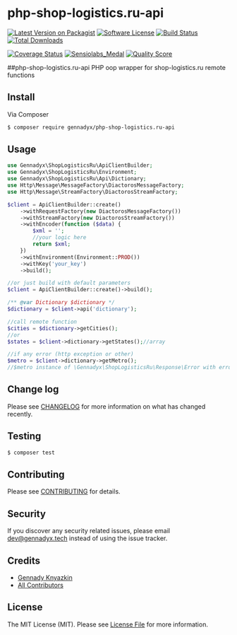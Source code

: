 # php-shop-logistics.ru-api

[![Latest Version on Packagist][ico-version]][link-packagist]
[![Software License][ico-license]](LICENSE)
[![Build Status][ico-travis]][link-travis]
[![Total Downloads][ico-downloads]][link-downloads]

[![Coverage Status][ico-coverage]][link-coverage]
[![Sensiolabs_Medal][ico-code-quality-sensio]][link-code-quality-sensio]
[![Quality Score][ico-code-quality-scrutinizer]][link-code-quality-scrutinizer]

##php-shop-logistics.ru-api
PHP oop wrapper for shop-logistics.ru remote functions 

## Install

Via Composer

``` bash
$ composer require gennadyx/php-shop-logistics.ru-api
```

## Usage

``` php
use Gennadyx\ShopLogisticsRu\ApiClientBuilder;
use Gennadyx\ShopLogisticsRu\Environment;
use Gennadyx\ShopLogisticsRu\Api\Dictionary;
use Http\Message\MessageFactory\DiactorosMessageFactory;
use Http\Message\StreamFactory\DiactorosStreamFactory;

$client = ApiClientBuilder::create()
    ->withRequestFactory(new DiactorosMessageFactory())
    ->withStreamFactory(new DiactorosStreamFactory())
    ->withEncoder(function ($data) {
        $xml = '';
        //your logic here
        return $xml;
    })
    ->withEnvironment(Environment::PROD())
    ->withKey('your_key')
    ->build();

//or just build with default parameters
$client = ApiClientBuilder::create()->build();

/** @var Dictionary $dictionary */
$dictionary = $client->api('dictionary');

//call remote function
$cities = $dictionary->getCities();
//or
$states = $client->dictionary->getStates();//array

//if any error (http exception or other)
$metro = $client->dictionary->getMetro();
//$metro instance of \Gennadyx\ShopLogisticsRu\Response\Error with error code
```

## Change log

Please see [CHANGELOG](CHANGELOG.md) for more information on what has changed recently.

## Testing

``` bash
$ composer test
```

## Contributing

Please see [CONTRIBUTING](CONTRIBUTING.md) for details.

## Security

If you discover any security related issues, please email dev@gennadyx.tech instead of using the issue tracker.

## Credits

- [Gennady Knyazkin][link-author]
- [All Contributors][link-contributors]

## License

The MIT License (MIT). Please see [License File](LICENSE) for more information.

[ico-version]: https://img.shields.io/packagist/v/gennadyx/php-shop-logistics.ru-api.svg?style=flat
[ico-license]: https://img.shields.io/packagist/l/gennadyx/php-shop-logistics.ru-api.svg?style=flat
[ico-travis]: https://img.shields.io/travis/gennadyx/php-shop-logistics.ru-api/master.svg?style=flat
[ico-coverage]: https://img.shields.io/scrutinizer/coverage/g/gennadyx/php-shop-logistics.ru-api.svg?style=flat
[ico-code-quality-scrutinizer]: https://img.shields.io/scrutinizer/g/gennadyx/php-shop-logistics.ru-api.svg?style=flat
[ico-code-quality-sensio]: https://insight.sensiolabs.com/projects/6ede6306-c632-40ec-bffb-8e533a81ca55/mini.png
[ico-downloads]: https://img.shields.io/packagist/dt/gennadyx/php-shop-logistics.ru-api.svg?style=flat

[link-packagist]: https://packagist.org/packages/gennadyx/php-shop-logistics.ru-api
[link-travis]: https://travis-ci.org/gennadyx/php-shop-logistics.ru-api
[link-coverage]: https://scrutinizer-ci.com/g/gennadyx/php-shop-logistics.ru-api/code-structure
[link-code-quality-scrutinizer]: https://scrutinizer-ci.com/g/gennadyx/php-shop-logistics.ru-api
[link-code-quality-sensio]: https://insight.sensiolabs.com/projects/6ede6306-c632-40ec-bffb-8e533a81ca55
[link-downloads]: https://packagist.org/packages/gennadyx/php-shop-logistics.ru-api
[link-author]: http://gennadyx.tech
[link-contributors]: https://github.com/php-shop-logistics.ru-api/contributors
